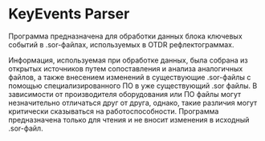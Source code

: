 # KeyEvents Parser
Программа предназначена для обработки данных блока ключевых событий в .sor-файлах, используемых в OTDR рефлектограммах.

Информация, используемая при обработке данных, была собрана из открытых источников путем сопоставления и анализа аналогичных файлов, а также внесением изменений в существующие .sor-файлы с помощью специализированного ПО в уже существующий .sor файлы.
В зависимости от производителя оборудования или ПО файлы могут незначительно отличаться друг от друга, однако, такие различия могут критически сказываться на работоспособности.
Программа предназначена только для чтения и не вносит изменения в исходный .sor-файл.
